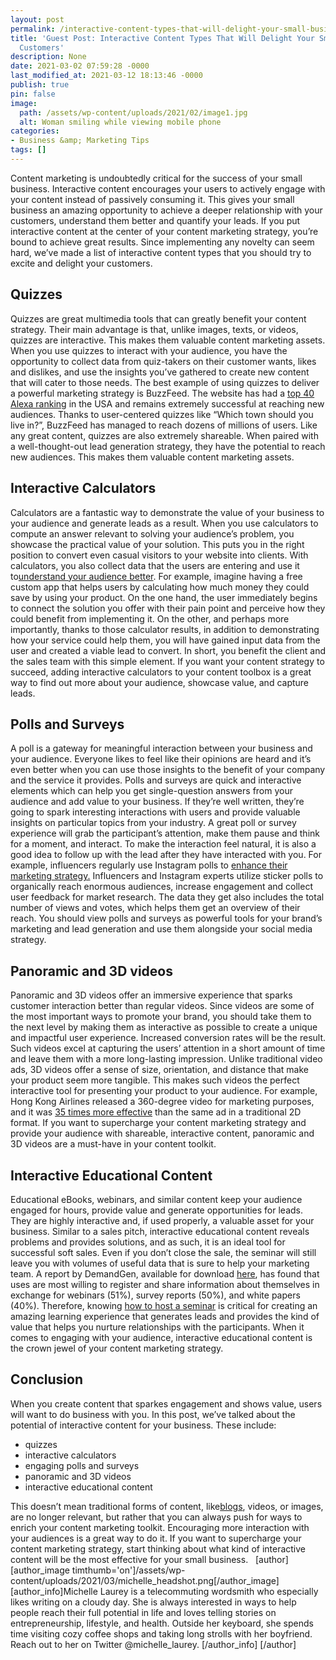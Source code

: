 ```yaml
---
layout: post
permalink: /interactive-content-types-that-will-delight-your-small-business-customers/
title: 'Guest Post: Interactive Content Types That Will Delight Your Small Business
  Customers'
description: None
date: 2021-03-02 07:59:28 -0000
last_modified_at: 2021-03-12 18:13:46 -0000
publish: true
pin: false
image:
  path: /assets/wp-content/uploads/2021/02/image1.jpg
  alt: Woman smiling while viewing mobile phone
categories:
- Business &amp; Marketing Tips
tags: []
---
```

Content marketing is undoubtedly critical for the success of your small business. Interactive content encourages your users to actively engage with your content instead of passively consuming it.  This gives your small business an amazing opportunity to achieve a deeper relationship with your customers, understand them better and quantify your leads. If you put interactive content at the center of your content marketing strategy, you’re bound to achieve great results.  Since implementing any novelty can seem hard, we’ve made a list of interactive content types that you should try to excite and delight your customers.

## Quizzes

Quizzes are great multimedia tools that can greatly benefit your content strategy.  Their main advantage is that, unlike images, texts, or videos, quizzes are interactive.  This makes them valuable content marketing assets.  When you use quizzes to interact with your audience, you have the opportunity to collect data from quiz-takers on their customer wants, likes and dislikes, and use the insights you’ve gathered to create new content that will cater to those needs.  The best example of using quizzes to deliver a powerful marketing strategy is BuzzFeed. The website has had a [top 40 Alexa ranking](https://www.referralcandy.com/blog/buzzfeed-marketing-strategy/) in the USA and remains extremely successful at reaching new audiences.  Thanks to user-centered quizzes like “Which town should you live in?”, BuzzFeed has managed to reach dozens of millions of users. Like any great content, quizzes are also extremely shareable.  When paired with a well-thought-out lead generation strategy, they have the potential to reach new audiences. This makes them valuable content marketing assets.

## Interactive Calculators

Calculators are a fantastic way to demonstrate the value of your business to your audience and generate leads as a result.  When you use calculators to compute an answer relevant to solving your audience’s problem, you showcase the practical value of your solution. This puts you in the right position to convert even casual visitors to your website into clients.  With calculators, you also collect data that the users are entering and use it to[understand your audience better](https://katebagoy.com/do-you-really-understand-your-target-audience/). For example, imagine having a free custom app that helps users by calculating how much money they could save by using your product. On the one hand, the user immediately begins to connect the solution you offer with their pain point and perceive how they could benefit from implementing it. On the other, and perhaps more importantly, thanks to those calculator results, in addition to demonstrating how your service could help them, you will have gained input data from the user and created a viable lead to convert.  In short, you benefit the client and the sales team with this simple element. If you want your content strategy to succeed, adding interactive calculators to your content toolbox is a great way to find out more about your audience, showcase value, and capture leads.

## Polls and Surveys

A poll is a gateway for meaningful interaction between your business and your audience. Everyone likes to feel like their opinions are heard and it’s even better when you can use those insights to the benefit of your company and the service it provides. Polls and surveys are quick and interactive elements which can help you get single-question answers from your audience and add value to your business.  If they’re well written, they’re going to spark interesting interactions with users and provide valuable insights on particular topics from your industry.  A great poll or survey experience will grab the participant’s attention, make them pause and think for a moment, and interact.  To make the interaction feel natural, it is also a good idea to follow up with the lead after they have interacted with you. For example, influencers regularly use Instagram polls to [enhance their marketing strategy.](https://katebagoy.com/winning-marketing-strategy/) Influencers and Instagram experts utilize sticker polls to organically reach enormous audiences, increase engagement and collect user feedback for market research.  The data they get also includes the total number of views and votes, which helps them get an overview of their reach. You should view polls and surveys as powerful tools for your brand’s marketing and lead generation and use them alongside your social media strategy.

## Panoramic and 3D videos

Panoramic and 3D videos offer an immersive experience that sparks customer interaction better than regular videos.  Since videos are some of the most important ways to promote your brand, you should take them to the next level by making them as interactive as possible to create a unique and impactful user experience.  Increased conversion rates will be the result.  Such videos excel at capturing the users’ attention in a short amount of time and leave them with a more long-lasting impression.  Unlike traditional video ads, 3D videos offer a sense of size, orientation, and distance that make your product seem more tangible.  This makes such videos the perfect interactive tool for presenting your product to your audience.  For example, Hong Kong Airlines released a 360-degree video for marketing purposes, and it was [35 times more effective](https://www.businessinsider.com/the-immersive-video-report-how-vr-ar-and-360-degree-video-are-shaping-the-future-of-content-creation-2017-2?r=UK) than the same ad in a traditional 2D format.  If you want to supercharge your content marketing strategy and provide your audience with shareable, interactive content, panoramic and 3D videos are a must-have in your content toolkit.

## Interactive Educational Content

Educational eBooks, webinars, and similar content keep your audience engaged for hours, provide value and generate opportunities for leads.  They are highly interactive and, if used properly, a valuable asset for your business.  Similar to a sales pitch, interactive educational content reveals problems and provides solutions, and as such, it is an ideal tool for successful soft sales.  Even if you don’t close the sale, the seminar will still leave you with volumes of useful data that is sure to help your marketing team.  A report by DemandGen, available for download [here](https://www.demandgenreport.com/resources/reports/2020-content-preferences-study-b2b-buyers-increasingly-looking-for-credible-show-and-tell-experiences-to-drive-buying-decisions), has found that uses are most willing to register and share information about themselves in exchange for webinars (51%), survey reports (50%), and white papers (40%). Therefore, knowing [how to host a seminar](https://www.regpacks.com/blog/hosting-seminars-tips/) is critical for creating an amazing learning experience that generates leads and provides the kind of value that helps you nurture relationships with the participants.  When it comes to engaging with your audience, interactive educational content is the crown jewel of your content marketing strategy.

## Conclusion

When you create content that sparkes engagement and shows value, users will want to do business with you. In this post, we’ve talked about the potential of interactive content for your business.  These include:

* quizzes
* interactive calculators
* engaging polls and surveys
* panoramic and 3D videos
* interactive educational content

This doesn’t mean traditional forms of content, like[blogs](https://katebagoy.com/how-to-write-a-blog-article-people-will-want-to-read/), videos, or images, are no longer relevant, but rather that you can always push for ways to enrich your content marketing toolkit. Encouraging more interaction with your audiences is a great way to do it.  If you want to supercharge your content marketing strategy, start thinking about what kind of interactive content will be the most effective for your small business.    [author] [author_image timthumb='on']/assets/wp-content/uploads/2021/03/michelle_headshot.png[/author_image] [author_info]Michelle Laurey is a telecommuting wordsmith who especially likes writing on a cloudy day. She is always interested in ways to help people reach their full potential in life and loves telling stories on entrepreneurship, lifestyle, and health. Outside her keyboard, she spends time visiting cozy coffee shops and taking long strolls with her boyfriend. Reach out to her on Twitter @michelle_laurey. [/author_info] [/author]  
